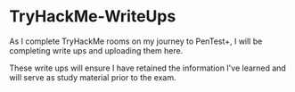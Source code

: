 # TryHackMe-WriteUps

As I complete TryHackMe rooms on my journey to PenTest+, I will be completing write ups and uploading them here. 

These write ups will ensure I have retained the information I've learned and will serve as study material prior to the exam.
